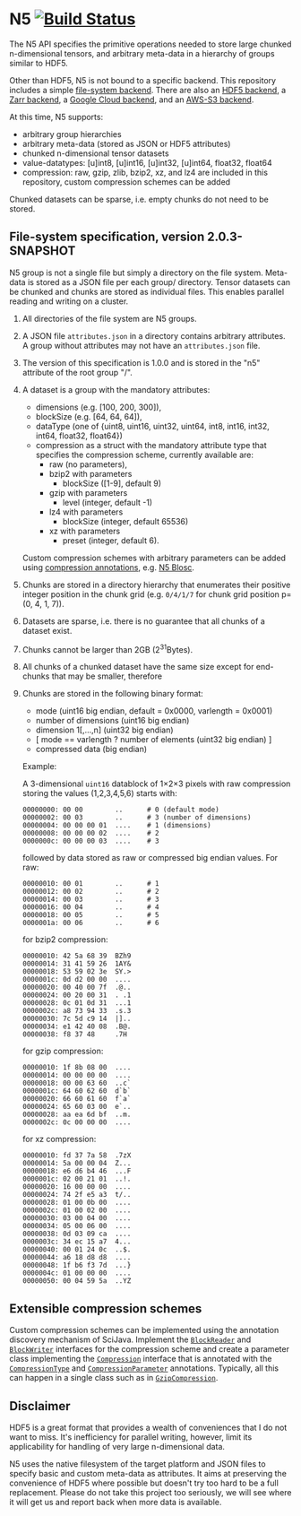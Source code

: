 # N5 [![Build Status](https://travis-ci.com/saalfeldlab/n5.svg?branch=master)](https://travis-ci.com/saalfeldlab/n5)

The N5 API specifies the primitive operations needed to store large chunked n-dimensional tensors, and arbitrary meta-data in a hierarchy of groups similar to HDF5.

Other than HDF5, N5 is not bound to a specific backend.  This repository includes a simple [file-system backend](#file-system-specification-version-203-snapshot).  There are also an [HDF5 backend](https://github.com/saalfeldlab/n5-hdf5), a [Zarr backend](https://github.com/saalfeldlab/n5-zarr), a [Google Cloud backend](https://github.com/saalfeldlab/n5-google-cloud), and an [AWS-S3 backend](https://github.com/saalfeldlab/n5-aws-s3).

At this time, N5 supports:

* arbitrary group hierarchies
* arbitrary meta-data (stored as JSON or HDF5 attributes)
* chunked n-dimensional tensor datasets
* value-datatypes: [u]int8, [u]int16, [u]int32, [u]int64, float32, float64
* compression: raw, gzip, zlib, bzip2, xz, and lz4 are included in this repository, custom compression schemes can be added

Chunked datasets can be sparse, i.e. empty chunks do not need to be stored.

## File-system specification, version 2.0.3-SNAPSHOT

N5 group is not a single file but simply a directory on the file system.  Meta-data is stored as a JSON file per each group/ directory.  Tensor datasets can be chunked and chunks are stored as individual files.  This enables parallel reading and writing on a cluster.

1. All directories of the file system are N5 groups.
2. A JSON file `attributes.json` in a directory contains arbitrary attributes.  A group without attributes may not have an `attributes.json` file.
3. The version of this specification is 1.0.0 and is stored in the "n5" attribute of the root group "/".
4. A dataset is a group with the mandatory attributes:
   * dimensions (e.g. [100, 200, 300]),
   * blockSize (e.g. [64, 64, 64]),
   * dataType (one of {uint8, uint16, uint32, uint64, int8, int16, int32, int64, float32, float64})
   * compression as a struct with the mandatory attribute type that specifies the compression scheme, currently available are:
     * raw (no parameters),
     * bzip2 with parameters
       * blockSize ([1-9], default 9)
     * gzip with parameters
       * level (integer, default -1)
     * lz4 with parameters
       * blockSize (integer, default 65536)
     * xz with parameters
       * preset (integer, default 6).
       
   Custom compression schemes with arbitrary parameters can be added using [compression annotations](#extensible-compression-schemes), e.g. [N5 Blosc](https://github.com/saalfeldlab/n5-blosc).
5. Chunks are stored in a directory hierarchy that enumerates their positive integer position in the chunk grid (e.g. `0/4/1/7` for chunk grid position p=(0, 4, 1, 7)).
6. Datasets are sparse, i.e. there is no guarantee that all chunks of a dataset exist.
7. Chunks cannot be larger than 2GB (2<sup>31</sup>Bytes).
8. All chunks of a chunked dataset have the same size except for end-chunks that may be smaller, therefore
9. Chunks are stored in the following binary format:
    * mode (uint16 big endian, default = 0x0000, varlength = 0x0001)
    * number of dimensions (uint16 big endian)
    * dimension 1[,...,n] (uint32 big endian)
    * [ mode == varlength ? number of elements (uint32 big endian) ]
    * compressed data (big endian)
    
    Example:
    
    A 3-dimensional `uint16` datablock of 1&times;2&times;3 pixels with raw compression storing the values (1,2,3,4,5,6) starts with:
    
    ```hexdump
    00000000: 00 00        ..      # 0 (default mode)
    00000002: 00 03        ..      # 3 (number of dimensions)
    00000004: 00 00 00 01  ....    # 1 (dimensions)
    00000008: 00 00 00 02  ....    # 2
    0000000c: 00 00 00 03  ....    # 3
    ```
    
    followed by data stored as raw or compressed big endian values.  For raw:
    
    ```hexdump
    00000010: 00 01        ..      # 1
    00000012: 00 02        ..      # 2
    00000014: 00 03        ..      # 3
    00000016: 00 04        ..      # 4
    00000018: 00 05        ..      # 5
    0000001a: 00 06        ..      # 6
    ```
    
    for bzip2 compression:
    
    ```hexdump
    00000010: 42 5a 68 39  BZh9
    00000014: 31 41 59 26  1AY&
    00000018: 53 59 02 3e  SY.>
    0000001c: 0d d2 00 00  ....
    00000020: 00 40 00 7f  .@..
    00000024: 00 20 00 31  . .1
    00000028: 0c 01 0d 31  ...1
    0000002c: a8 73 94 33  .s.3
    00000030: 7c 5d c9 14  |]..
    00000034: e1 42 40 08  .B@.
    00000038: f8 37 48     .7H

    ```
    
    for gzip compression:
    
    ```hexdump
    00000010: 1f 8b 08 00  ....
    00000014: 00 00 00 00  ....
    00000018: 00 00 63 60  ..c`
    0000001c: 64 60 62 60  d`b`
    00000020: 66 60 61 60  f`a`
    00000024: 65 60 03 00  e`..
    00000028: aa ea 6d bf  ..m.
    0000002c: 0c 00 00 00  ....
    ```
    
    for xz compression:
    
    ```hexdump
    00000010: fd 37 7a 58  .7zX
    00000014: 5a 00 00 04  Z...
    00000018: e6 d6 b4 46  ...F
    0000001c: 02 00 21 01  ..!.
    00000020: 16 00 00 00  ....
    00000024: 74 2f e5 a3  t/..
    00000028: 01 00 0b 00  ....
    0000002c: 01 00 02 00  ....
    00000030: 03 00 04 00  ....
    00000034: 05 00 06 00  ....
    00000038: 0d 03 09 ca  ....
    0000003c: 34 ec 15 a7  4...
    00000040: 00 01 24 0c  ..$.
    00000044: a6 18 d8 d8  ....
    00000048: 1f b6 f3 7d  ...}
    0000004c: 01 00 00 00  ....
    00000050: 00 04 59 5a  ..YZ
    ```
    
## Extensible compression schemes

Custom compression schemes can be implemented using the annotation discovery mechanism of SciJava.  Implement the [`BlockReader`](https://github.com/saalfeldlab/n5/blob/master/src/main/java/org/janelia/saalfeldlab/n5/BlockReader.java) and [`BlockWriter`](https://github.com/saalfeldlab/n5/blob/master/src/main/java/org/janelia/saalfeldlab/n5/BlockWriter.java) interfaces for the compression scheme and create a parameter class implementing the [`Compression`](https://github.com/saalfeldlab/n5/blob/master/src/main/java/org/janelia/saalfeldlab/n5/Compression.java) interface that is annotated with the [`CompressionType`](https://github.com/saalfeldlab/n5/blob/master/src/main/java/org/janelia/saalfeldlab/n5/Compression.java#L51) and [`CompressionParameter`](https://github.com/saalfeldlab/n5/blob/master/src/main/java/org/janelia/saalfeldlab/n5/Compression.java#L63) annotations.  Typically, all this can happen in a single class such as in [`GzipCompression`](https://github.com/saalfeldlab/n5/blob/master/src/main/java/org/janelia/saalfeldlab/n5/GzipCompression.java).

## Disclaimer

HDF5 is a great format that provides a wealth of conveniences that I do not want to miss.  It's inefficiency for parallel writing, however, limit its applicability for handling of very large n-dimensional data.

N5 uses the native filesystem of the target platform and JSON files to specify basic and custom meta-data as attributes.  It aims at preserving the convenience of HDF5 where possible but doesn't try too hard to be a full replacement.
Please do not take this project too seriously, we will see where it will get us and report back when more data is available.
